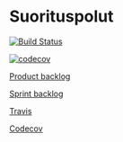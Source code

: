 # Suorituspolut

[![Build Status](https://www.travis-ci.com/suorituspolut/Suorituspolut.svg?branch=master)](https://www.travis-ci.com/suorituspolut/Suorituspolut)

[![codecov](https://codecov.io/gh/suorituspolut/Suorituspolut/branch/master/graph/badge.svg)](https://codecov.io/gh/suorituspolut/Suorituspolut)

[Product backlog](https://docs.google.com/spreadsheets/d/1LwSKeKnjF9BILT-SWq7dcVWEsRqqfTetZ7wfIkhxkG0/edit#gid=0)

[Sprint backlog](https://docs.google.com/spreadsheets/d/10I3woz3KTBmCiSt_vDrgeIdjG_VAujJe4kMJsc5h_64/edit#gid=1103601563)

[Travis](https://travis-ci.com/suorituspolut)

[Codecov](https://codecov.io/gh/suorituspolut/Suorituspolut)
